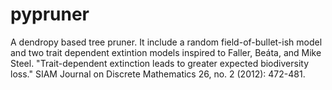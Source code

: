 pypruner
========

A dendropy based tree pruner. It include a random field-of-bullet-ish model and two trait dependent extintion models inspired to Faller, Beáta, and Mike Steel. "Trait-dependent extinction leads to greater expected biodiversity loss." SIAM Journal on Discrete Mathematics 26, no. 2 (2012): 472-481.
